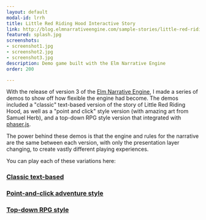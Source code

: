 ```yaml
---
layout: default
modal-id: lrrh
title: Little Red Riding Hood Interactive Story
link: http://blog.elmnarrativeengine.com/sample-stories/little-red-riding-hood/point-and-click/
featured: splash.jpg
screenshots:
- screenshot1.jpg
- screenshot2.jpg
- screenshot3.jpg
description: Demo game built with the Elm Narrative Engine
order: 200

---
```


With the release of version 3 of the [Elm Narrative Engine](http://elmnarrativeengine.com/), I made a series of demos to show off how flexible the engine had become.  The demos included a "classic" text-based version of the story of Little Red Riding Hood, as well as a "point and click" style version (with amazing art from Samuel Herb), and a top-down RPG style version that integrated with [phaser.js](https://phaser.io/).

The power behind these demos is that the engine and rules for the narrative are the same between each version, with only the presentation layer changing, to create vastly different playing experiences.

You can play each of these variations here:

### <a href="http://blog.elmnarrativeengine.com/sample-stories/little-red-riding-hood/classic/">Classic text-based</a>

### <a href="https://enegames.itch.io/little-red-riding-hood-a">Point-and-click adventure style</a>

### <a href="https://enegames.itch.io/little-red-riding-hood-b">Top-down RPG style</a>


